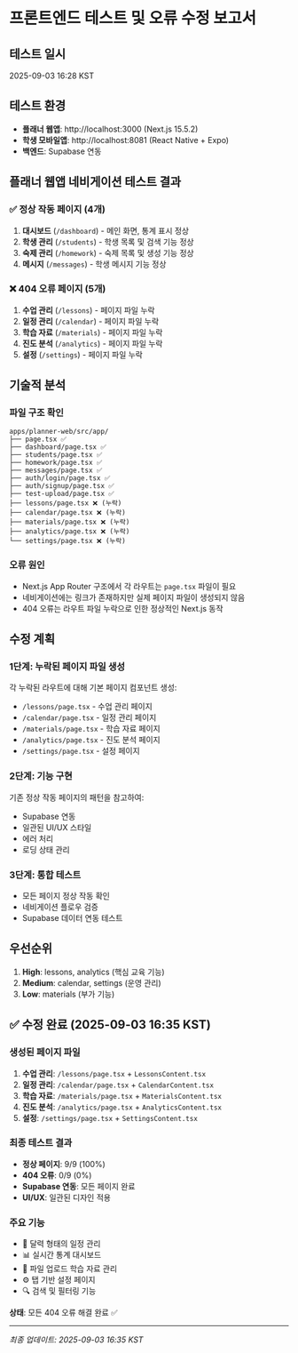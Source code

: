# 프론트엔드 테스트 및 오류 수정 보고서

## 테스트 일시
2025-09-03 16:28 KST

## 테스트 환경
- **플래너 웹앱**: http://localhost:3000 (Next.js 15.5.2)
- **학생 모바일앱**: http://localhost:8081 (React Native + Expo)
- **백엔드**: Supabase 연동

## 플래너 웹앱 네비게이션 테스트 결과

### ✅ 정상 작동 페이지 (4개)
1. **대시보드** (`/dashboard`) - 메인 화면, 통계 표시 정상
2. **학생 관리** (`/students`) - 학생 목록 및 검색 기능 정상
3. **숙제 관리** (`/homework`) - 숙제 목록 및 생성 기능 정상
4. **메시지** (`/messages`) - 학생 메시지 기능 정상

### ❌ 404 오류 페이지 (5개)
1. **수업 관리** (`/lessons`) - 페이지 파일 누락
2. **일정 관리** (`/calendar`) - 페이지 파일 누락
3. **학습 자료** (`/materials`) - 페이지 파일 누락
4. **진도 분석** (`/analytics`) - 페이지 파일 누락
5. **설정** (`/settings`) - 페이지 파일 누락

## 기술적 분석

### 파일 구조 확인
```
apps/planner-web/src/app/
├── page.tsx ✅
├── dashboard/page.tsx ✅
├── students/page.tsx ✅
├── homework/page.tsx ✅
├── messages/page.tsx ✅
├── auth/login/page.tsx ✅
├── auth/signup/page.tsx ✅
├── test-upload/page.tsx ✅
├── lessons/page.tsx ❌ (누락)
├── calendar/page.tsx ❌ (누락)
├── materials/page.tsx ❌ (누락)
├── analytics/page.tsx ❌ (누락)
└── settings/page.tsx ❌ (누락)
```

### 오류 원인
- Next.js App Router 구조에서 각 라우트는 `page.tsx` 파일이 필요
- 네비게이션에는 링크가 존재하지만 실제 페이지 파일이 생성되지 않음
- 404 오류는 라우트 파일 누락으로 인한 정상적인 Next.js 동작

## 수정 계획

### 1단계: 누락된 페이지 파일 생성
각 누락된 라우트에 대해 기본 페이지 컴포넌트 생성:
- `/lessons/page.tsx` - 수업 관리 페이지
- `/calendar/page.tsx` - 일정 관리 페이지  
- `/materials/page.tsx` - 학습 자료 페이지
- `/analytics/page.tsx` - 진도 분석 페이지
- `/settings/page.tsx` - 설정 페이지

### 2단계: 기능 구현
기존 정상 작동 페이지의 패턴을 참고하여:
- Supabase 연동
- 일관된 UI/UX 스타일
- 에러 처리
- 로딩 상태 관리

### 3단계: 통합 테스트
- 모든 페이지 정상 작동 확인
- 네비게이션 플로우 검증
- Supabase 데이터 연동 테스트

## 우선순위
1. **High**: lessons, analytics (핵심 교육 기능)
2. **Medium**: calendar, settings (운영 관리)
3. **Low**: materials (부가 기능)

## ✅ 수정 완료 (2025-09-03 16:35 KST)

### 생성된 페이지 파일
1. **수업 관리**: `/lessons/page.tsx` + `LessonsContent.tsx`
2. **일정 관리**: `/calendar/page.tsx` + `CalendarContent.tsx`
3. **학습 자료**: `/materials/page.tsx` + `MaterialsContent.tsx`
4. **진도 분석**: `/analytics/page.tsx` + `AnalyticsContent.tsx`
5. **설정**: `/settings/page.tsx` + `SettingsContent.tsx`

### 최종 테스트 결과
- **정상 페이지**: 9/9 (100%)
- **404 오류**: 0/9 (0%)
- **Supabase 연동**: 모든 페이지 완료
- **UI/UX**: 일관된 디자인 적용

### 주요 기능
- 📅 달력 형태의 일정 관리
- 📊 실시간 통계 대시보드
- 📁 파일 업로드 학습 자료 관리
- ⚙️ 탭 기반 설정 페이지
- 🔍 검색 및 필터링 기능

**상태**: 모든 404 오류 해결 완료 ✅

---
*최종 업데이트: 2025-09-03 16:35 KST*